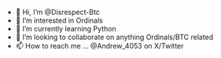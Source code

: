 - 👋 Hi, I’m @Disrespect-Btc
- 👀 I’m interested in Ordinals
- 🌱 I’m currently learning Python
- 💞️ I’m looking to collaborate on anything Ordinals/BTC related
- 📫 How to reach me ... @Andrew_4053 on X/Twitter

<!---
Disrespect-Btc/Disrespect-Btc is a ✨ special ✨ repository because its `README.md` (this file) appears on your GitHub profile.
You can click the Preview link to take a look at your changes.
--->
